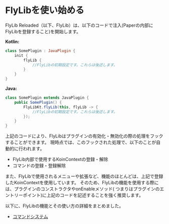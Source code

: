 # FlyLibを使い始める

FlyLib Reloaded（以下、FlyLib）は、以下のコードで注入(Paperの内部にFlyLibを登録すること)を開始します。

**Kotlin:**

```kotlin
class SomePlugin : JavaPlugin {
    init {
        flyLib {
            //FlyLibの初期設定です。これらは後述します。
        }
    }
}
```

**Java:**

```java
class SomePlugin extends JavaPlugin {
    public SomePlugin() {
        FlyLibKt.flyLib(this, flyLib -> {
            //FlyLibの初期設定です。これらは後述します。 
        });
    }
}
```

上記のコードにより、FlyLibはプラグインの有効化・無効化の際の処理をフックすることができます。 現時点では、このフックされた処理で、以下のことが自動的に行われます。

- FlyLib内部で使用するKoinContextの登録・解除
- コマンドの登録・登録解除

また、FlyLibで使用されるメニューや拡張など、機能のほとんどは、上記で登録したKoinContextを使用しています。 そのため、FlyLibの機能を使用する際には、プラグインのコンストラクタやonEnableメソッド(
つまりはプラグインのエントリーポイント)に上記のコードを記述することを強く推奨します。

以下に、FlyLibの機能とその使い方の詳細をまとめました。

- [コマンドシステム](https://github.com/TeamKun/flylib-reloaded/blob/master/wiki/ja/commands.md)